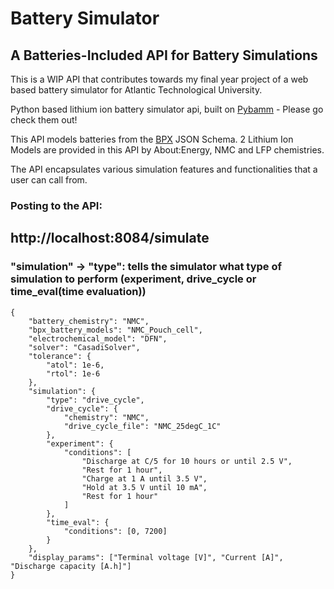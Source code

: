 # Battery Simulator 
## A Batteries-Included API for Battery Simulations

This is a WIP API that contributes towards my final year project of a web based battery simulator for Atlantic Technological University.

Python based lithium ion battery simulator api, built on [Pybamm](https://github.com/pybamm-team/PyBaMM) - Please go check them out!

This API models batteries from the [BPX](https://github.com/FaradayInstitution/BPX) JSON Schema. 2 Lithium Ion Models are provided in this API by About:Energy,
NMC and LFP chemistries.

The API encapsulates various simulation features and functionalities that a user can call from.

### Posting to the API:
## http://localhost:8084/simulate
### "simulation" -> "type": tells the simulator what type of simulation to perform (experiment, drive_cycle or time_eval(time evaluation))
```
{
    "battery_chemistry": "NMC",
    "bpx_battery_models": "NMC_Pouch_cell",
    "electrochemical_model": "DFN",
    "solver": "CasadiSolver",
    "tolerance": {
        "atol": 1e-6,
        "rtol": 1e-6
    },
    "simulation": {
        "type": "drive_cycle",
        "drive_cycle": {
            "chemistry": "NMC",
            "drive_cycle_file": "NMC_25degC_1C"
        },
        "experiment": {
            "conditions": [
                "Discharge at C/5 for 10 hours or until 2.5 V",
                "Rest for 1 hour",
                "Charge at 1 A until 3.5 V",
                "Hold at 3.5 V until 10 mA",
                "Rest for 1 hour"
            ]
        },
        "time_eval": {
            "conditions": [0, 7200]
        }
    },
    "display_params": ["Terminal voltage [V]", "Current [A]", "Discharge capacity [A.h]"]
}
```

